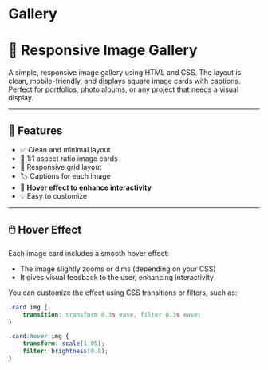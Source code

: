 # Gallery
# 📸 Responsive Image Gallery

A simple, responsive image gallery using HTML and CSS. The layout is clean, mobile-friendly, and displays square image cards with captions. Perfect for portfolios, photo albums, or any project that needs a visual display.

---

## 🌟 Features

- ✅ Clean and minimal layout
- 📐 1:1 aspect ratio image cards
- 📱 Responsive grid layout
- 🏷️ Captions for each image
- 🎨 **Hover effect to enhance interactivity**
- 💡 Easy to customize

---

## 🖱️ Hover Effect

Each image card includes a smooth hover effect:
- The image slightly zooms or dims (depending on your CSS)
- It gives visual feedback to the user, enhancing interactivity

You can customize the effect using CSS transitions or filters, such as:

```css
.card img {
    transition: transform 0.3s ease, filter 0.3s ease;
}

.card:hover img {
    transform: scale(1.05);
    filter: brightness(0.8);
}
